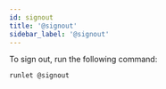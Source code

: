 ```yaml
---
id: signout
title: '@signout'
sidebar_label: '@signout'
---
```


To sign out, run the following command:

```shell
runlet @signout
```
